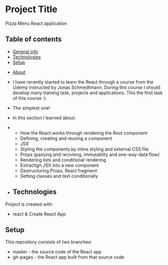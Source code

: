 # Project Title 
Pizza Menu React application

## Table of contents
* [General info](#general-info)
* [Technologies](#technologies)
* [Setup](#setup)

- [About](#about)
- I have recently started to learn the React through a course from the Udemy instructed by Jonas Schmedtmann. During this course I should develop many training task, projects and applications. This the first task of this course :).
- The simplest one!
- In this section I learned about:
- * How the React works through rendering the Root component
  * Defining, creating and reusing a component
  * JSX
  * Styling the components by inline styling and external CSS file
  * Props (passing and recivieng, immutablity and one-way-data flow)
  * Rendering lists and conditional rendering
  * Extractign JSX into a new component
  * Destructuring Props, React fragment 
  * Setting classes and text conditionally
 
- ## Technologies
Project is created with:
* react & Create React App

## Setup
This repository consists of two branches:
* master - the source code of the React app
* gh-pages - the React app built from that source code

